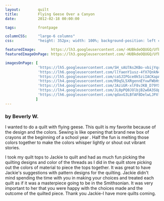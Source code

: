 ```yaml
---
layout:        quilt
title:         Flying Geese Over a Canyon
date:          2012-02-18 00:00:00

tags:          frontpage

columnCSS:     "large-6 columns"
css:           "height: 352px; width: 100%; background-position: left center;"

featuredImage:       https://lh3.googleusercontent.com/-HUBkdeOQUGQ/UfbInmH_GBI/AAAAAAAAARw/Sir-yNhPhzw/w470/photo.jpg
featuredImageOnPage: https://lh3.googleusercontent.com/-HUBkdeOQUGQ/UfbInmH_GBI/AAAAAAAAARw/Sir-yNhPhzw/w1000/photo.jpg

imagesOnPage: [
               'https://lh5.googleusercontent.com/SH_sAU7As2KBo-vbijYqrhadfF15Lxb7sKUITwEKrw=w303',
               'https://lh6.googleusercontent.com/llYaenY1usz-4fX7QnkN4DJ4qccUSMYOi0p71T0lRw=w303',
               'https://lh5.googleusercontent.com/caSJIPGce0k5ziIACKapALw5dNypV2aAz-UkbnMwQA=w303',
               'https://lh4.googleusercontent.com/R9q5L5XRgennEYvwFWbHsNR47HY9oZz3c8UP1uqe7Q=w303',
               'https://lh4.googleusercontent.com/JAziGR-xlF8vJKB_D79YXpx7Lpk-AvwOtqSraHYK6A=w303',
               'https://lh4.googleusercontent.com/JL0pPQ0JOlbjB2wOA3SUpLAq0G5pBPLhQo99LF4gKA=w303',
               'https://lh6.googleusercontent.com/qdavG3LBfAF8DelwLJPXfDMzKDbKtLrZdCz1EPD-sio=w303'
              ]
---
```


### by Beverly W.

I wanted to do a quilt with flying geese.  This quilt is my favorite because of the design and the colors.  Sewing is like opening that brand new box of crayons at the beginning of a school year .  Half the fun is melting those colors together to make the colors whisper lightly or shout out vibrant stories.

I took my quilt tops to Jackie to quilt and had as much fun picking the quilting designs and color of the threads as I did in the quilt store picking out the colors of material to piece the tops together.  It was great to have Jackie's suggestions with pattern designs for the quilting. Jackie didn't mind spending the time with you in making your choices and treated each quilt as if it was a masterpiece going to be in the Smithsonian.  It was very important to her that you were happy with the choices made and the outcome of the quilted piece.  Thank you Jackie-I have more quilts coming.
